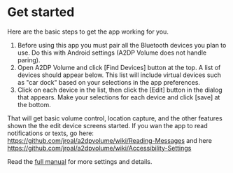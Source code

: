 # Get started

Here are the basic steps to get the app working for you.
1. Before using this app you must pair all the Bluetooth devices you plan to use.  Do this with Android settings (A2DP Volume does not handle paring).
2. Open A2DP Volume and click [Find Devices] button at the top.  A list of devices should appear below.  This list will include virtual devices such as "car dock" based on your selections in the app preferences.
3. Click on each device in the list, then click the [Edit] button in the dialog that appears. Make your selections for each device and click [save] at the bottom.  

That will get basic volume control, location capture, and the other features shown the the edit device screens started.  If you wan the app to read notifications or texts, go here: https://github.com/jroal/a2dpvolume/wiki/Reading-Messages and here https://github.com/jroal/a2dpvolume/wiki/Accessibility-Settings

Read the [full manual](https://github.com/jroal/a2dpvolume/wiki/Manual) for more settings and details.